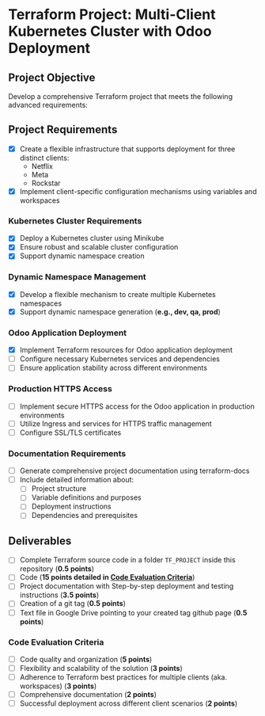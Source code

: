 # Terraform Project: Multi-Client Kubernetes Cluster with Odoo Deployment

## Project Objective

Develop a comprehensive Terraform project that meets the following advanced requirements:

## Project Requirements

- [x] Create a flexible infrastructure that supports deployment for three distinct clients:
  - Netflix
  - Meta
  - Rockstar
- [x] Implement client-specific configuration mechanisms using variables and workspaces

### Kubernetes Cluster Requirements

- [x] Deploy a Kubernetes cluster using Minikube
- [x] Ensure robust and scalable cluster configuration
- [x] Support dynamic namespace creation

### Dynamic Namespace Management

- [x] Develop a flexible mechanism to create multiple Kubernetes namespaces
- [x] Support dynamic namespace generation (**e.g., dev, qa, prod**)

### Odoo Application Deployment

- [x] Implement Terraform resources for Odoo application deployment
- [ ] Configure necessary Kubernetes services and dependencies
- [ ] Ensure application stability across different environments

### Production HTTPS Access

- [ ] Implement secure HTTPS access for the Odoo application in production environments
- [ ] Utilize Ingress and services for HTTPS traffic management
- [ ] Configure SSL/TLS certificates

### Documentation Requirements

- [ ] Generate comprehensive project documentation using terraform-docs
- [ ] Include detailed information about:
    - [ ] Project structure
    - [ ] Variable definitions and purposes
    - [ ] Deployment instructions
    - [ ] Dependencies and prerequisites

## Deliverables

  - [ ] Complete Terraform source code in a folder `TF_PROJECT` inside this repository (**0.5 points**)
  - [ ] Code (**15 points detailed in [Code Evaluation Criteria](#code-evaluation-criteria)**) 
  - [ ] Project documentation with Step-by-step deployment and testing instructions (**3.5 points**)
  - [ ] Creation of a git tag (**0.5 points**)
  - [ ] Text file in Google Drive pointing to your created tag github page (**0.5 points**)

### Code Evaluation Criteria
  - [ ] Code quality and organization (**5 points**)
  - [ ] Flexibility and scalability of the solution (**3 points**)
  - [ ] Adherence to Terraform best practices for multiple clients (aka. workspaces) (**3 points**)
  - [ ] Comprehensive documentation (**2 points**)
  - [ ] Successful deployment across different client scenarios (**2 points**)
